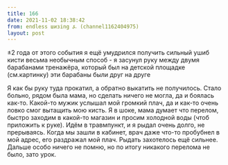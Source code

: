 ```yaml
---
title: 166
date: 2021-11-02 18:38:42
from: endless шизing ⍼ (channel1162404975)
layout: post
---
```


±2 года от этого события я ещё умудрился получить сильный ушиб кисти весьма необычным способ - я засунул руку между двумя барабанами тренажёра, который был на детской площадке (см.картинку)
эти барабаны были друг на друге

Я как бы руку туда прокатил, а обратно выкатить не получилось. Стало больно, рядом была мама, но сделать ничего не могла, да и боялась как-то. Какой-то мужик услышал мой громкий плач, да и как-то очень ловко смог вытащить мою кисть.
Я в шоке, мама думает что перелом, быстро заходим в какой-то магазин и просим холодной воды (чтоб приложить к руке).
Идём в травмпункт, и я рыдал очень долго, не прерываясь. Когда мы зашли в кабинет, врач даже что-то пробубнел в мой адрес, его раздражал мой плач. Рыдать захотелось ещё сильнее.
Дальше особо ничего не помню, но по итогу никакого перелома не было, зато урок.
